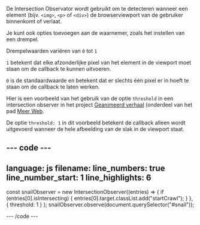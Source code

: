 De Intersection Observator wordt gebruikt om te detecteren wanneer een element (bijv. `<img>`, `<p>` of `<div>`) de browserviewport van de gebruiker binnenkomt of verlaat.

Je kunt ook opties toevoegen aan de waarnemer, zoals het instellen van een drempel.

Drempelwaarden variëren van `0` tot `1`

`1` betekent dat elke afzonderlijke pixel van het element in de viewport moet staan om de callback te kunnen uitvoeren.

`0` is de standaardwaarde en betekent dat er slechts één pixel er in hoeft te staan om de callback te laten werken.

Hier is een voorbeeld van het gebruik van de optie `threshold` in een intersection observer in het project [Geanimeerd verhaal](https://projects.raspberrypi.org/en/projects/animated-story) (onderdeel van het pad [Meer Web](https://projects.raspberrypi.org/en/raspberrypi/more-web).

De optie `threshold: 1` in dit voorbeeld betekent de callback alleen wordt uitgevoerd wanneer de hele afbeelding van de slak in de viewport staat.

## --- code ---

language: js
filename:
line_numbers: true
line_number_start: 1
line_highlights: 6
-------------------------------------------------------

const snailObserver = new IntersectionObserver((entries) => {
if (entries[0].isIntersecting) {
entries[0].target.classList.add("startCrawl");
}
},
{ threshold: 1 }
);
snailObserver.observe(document.querySelector("#snail"));

\--- /code ---
